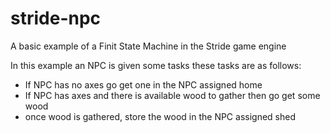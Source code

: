 # stride-npc
A basic example of a Finit State Machine in the Stride game engine

In this example an NPC is given some tasks these tasks are as follows:
 - If NPC has no axes go get one in the NPC assigned home
 - If NPC has axes and there is available wood to gather then go get some wood
 - once wood is gathered, store the wood in the NPC assigned shed